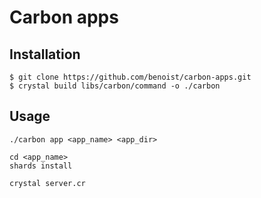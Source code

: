 # Carbon apps

## Installation

```
$ git clone https://github.com/benoist/carbon-apps.git
$ crystal build libs/carbon/command -o ./carbon
```

## Usage
```
./carbon app <app_name> <app_dir>

cd <app_name>
shards install

crystal server.cr
```
